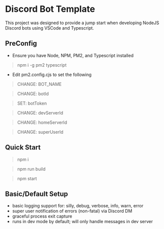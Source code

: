 # Discord Bot Template
This project was designed to provide a jump start when developing NodeJS Discord bots using VSCode and Typescript.

## PreConfig
- Ensure you have Node, NPM, PM2, and Typescript installed
> npm i -g pm2 typescript
- Edit pm2.config.cjs to set the following
> CHANGE: BOT_NAME

> CHANGE: botId

> SET: botToken

> CHANGE: devServerId

> CHANGE: homeServerId

> CHANGE: superUserId

## Quick Start
> npm i

> npm run build

> npm start

## Basic/Default Setup
- basic logging support for: silly, debug, verbose, info, warn, error
- super user notification of errors (non-fatal) via Discord DM
- graceful process exit capture
- runs in dev mode by default; will only handle messages in dev server
